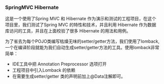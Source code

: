 ### SpringMVC  Hibernate

这是一个使用了Spring MVC 和 Hibernate 作为演示和测试的工程项目，在这个项目里，我们测试了Spring MVC 的特性和技术，并且利用 Hibernate 作为数据库访问的工具，并且在上面校验了很多 Hibernate 的用法和用例。

为了省去为每个POJO类编写枯燥无味的setter/getter方法，我们使用了lomback, 一个在编译阶段就能为我们自动生成setter/getter方法的工具。使用lomback非常简单：

* IDE工具中把 Annotation Preprocessor 选项打开
* 工程项目中引入Lomback 的依赖
* 在需要生成setter/getter 类的声明前加上@Data注解即可。 


